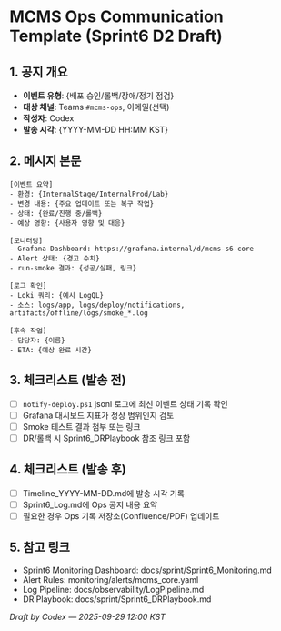 # MCMS Ops Communication Template (Sprint6 D2 Draft)

## 1. 공지 개요
- **이벤트 유형**: {배포 승인/롤백/장애/정기 점검}
- **대상 채널**: Teams `#mcms-ops`, 이메일(선택)
- **작성자**: Codex
- **발송 시각**: {YYYY-MM-DD HH:MM KST}

## 2. 메시지 본문
```
[이벤트 요약]
- 환경: {InternalStage/InternalProd/Lab}
- 변경 내용: {주요 업데이트 또는 복구 작업}
- 상태: {완료/진행 중/롤백}
- 예상 영향: {사용자 영향 및 대응}

[모니터링]
- Grafana Dashboard: https://grafana.internal/d/mcms-s6-core
- Alert 상태: {경고 수치}
- run-smoke 결과: {성공/실패, 링크}

[로그 확인]
- Loki 쿼리: {예시 LogQL}
- 소스: logs/app, logs/deploy/notifications, artifacts/offline/logs/smoke_*.log

[후속 작업]
- 담당자: {이름}
- ETA: {예상 완료 시간}
```

## 3. 체크리스트 (발송 전)
- [ ] `notify-deploy.ps1` jsonl 로그에 최신 이벤트 상태 기록 확인
- [ ] Grafana 대시보드 지표가 정상 범위인지 검토
- [ ] Smoke 테스트 결과 첨부 또는 링크
- [ ] DR/롤백 시 Sprint6_DRPlaybook 참조 링크 포함

## 4. 체크리스트 (발송 후)
- [ ] Timeline_YYYY-MM-DD.md에 발송 시각 기록
- [ ] Sprint6_Log.md에 Ops 공지 내용 요약
- [ ] 필요한 경우 Ops 기록 저장소(Confluence/PDF) 업데이트

## 5. 참고 링크
- Sprint6 Monitoring Dashboard: docs/sprint/Sprint6_Monitoring.md
- Alert Rules: monitoring/alerts/mcms_core.yaml
- Log Pipeline: docs/observability/LogPipeline.md
- DR Playbook: docs/sprint/Sprint6_DRPlaybook.md

*Draft by Codex — 2025-09-29 12:00 KST*

